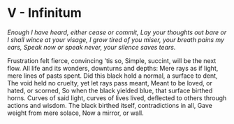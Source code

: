 # V - Infinitum
*Enough I have heard, either cease or commit,
Lay your thoughts out bare or I shall wince at your visage,
I grow tired of you miser, your breath pains my ears,
Speak now or speak never, your silence saves tears.*

Frustration felt fierce, convincing 'tis so,
Simple, succint, will be the next flow.
All life and its wonders, downturns and depths:
Mere rays as if light, mere lines of pasts spent.
Did this black hold a normal, a surface to dent,
The void held no cruelty, yet let rays pass meant,
Meant to be loved, or hated, or scorned,
So when the black yielded blue, that surface birthed horns.
Curves of said light, curves of lives lived, deflected to others through actions and wisdom.
The black birthed itself, contradictions in all,
Gave weight from mere solace,
Now a mirror, or wall.